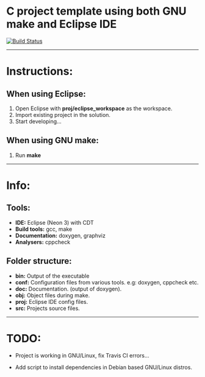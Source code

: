 # C project template using both GNU make and Eclipse IDE

[![Build Status](https://travis-ci.org/TediCreations/C-with-make.svg?branch=master)](https://travis-ci.org/TediCreations/C-with-make)

------

# Instructions:

## When using Eclipse:

1. Open Eclipse with **proj/eclipse_workspace** as the workspace.
2. Import existing project in the solution.
3. Start developing...

## When using GNU make:

1. Run **make**

------
# Info:

## Tools:

- **IDE:**              Eclipse (Neon 3) with CDT
- **Build tools:**      gcc, make
- **Documentation:**    doxygen, graphviz
- **Analysers:**        cppcheck

## Folder structure:

- **bin:**              Output of the executable
- **conf:**             Configuration files from various tools. e.g: doxygen, cppcheck etc.
- **doc:**              Documentation. (output of doxygen).
- **obj:**              Object files during make.
- **proj:**             Eclipse IDE config files.
- **src:**              Projects source files.

------

# TODO:

- Project is working in GNU/Linux, fix Travis CI errors...

- Add script to install dependencies in Debian based GNU/Linux distros.